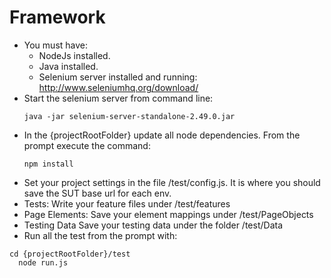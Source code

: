 # Framework
  - You must have:
    - NodeJs installed.
    - Java installed.
    - Selenium server installed and running: http://www.seleniumhq.org/download/
  - Start the selenium server from command line:
    <pre><code>java -jar selenium-server-standalone-2.49.0.jar</code></pre>
  - In the {projectRootFolder} update all node dependencies.
    From the prompt execute the command: <pre><code>npm install</code></pre> 
  - Set your project settings in the file /test/config.js. It is where you should save the SUT base url for each env.
  - Tests:
    Write your feature files under /test/features
  - Page Elements:
    Save your element mappings under /test/PageObjects
  - Testing Data
    Save your testing data under the folder /test/Data
  - Run all the test from the prompt with:
  <pre><code>cd {projectRootFolder}/test
  node run.js
  </code></pre>
